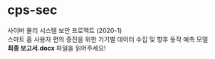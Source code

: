 # cps-sec
사이버 물리 시스템 보안 프로젝트 (2020-1) </br>
스마트 홈 사용자 편의 증진을 위한 기기별 데이터 수집 및 향후 동작 예측 모델 </br>
**최종 보고서.docx** 파일을 읽어주세요!
